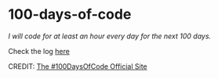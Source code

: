 # 100-days-of-code

*I will code for at least an hour every day for the next 100 days.*

Check the log [here](log.md)

CREDIT: [The #100DaysOfCode Official Site](http://100daysofcode.com/)